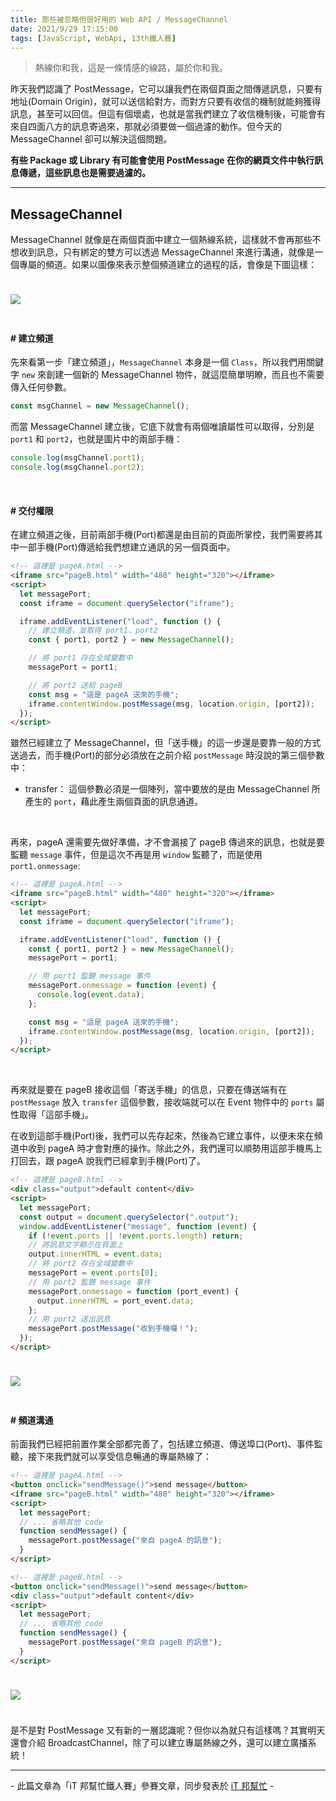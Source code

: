 ```yaml
---
title: 那些被忽略但很好用的 Web API / MessageChannel
date: 2021/9/29 17:15:00
tags: [JavaScript, WebApi, 13th鐵人賽]
---
```


> 熱線你和我，這是一條情感的線路，屬於你和我。

昨天我們認識了 PostMessage，它可以讓我們在兩個頁面之間傳遞訊息，只要有地址(Domain Origin)，就可以送信給對方，而對方只要有收信的機制就能夠獲得訊息，甚至可以回信。但這有個壞處，也就是當我們建立了收信機制後，可能會有來自四面八方的訊息寄過來，那就必須要做一個過濾的動作。但今天的 MessageChannel 卻可以解決這個問題。

**有些 Package 或 Library 有可能會使用 PostMessage 在你的網頁文件中執行訊息傳遞，這些訊息也是需要過濾的。**

---

## MessageChannel

MessageChannel 就像是在兩個頁面中建立一個熱線系統，這樣就不會再那些不想收到訊息，只有綁定的雙方可以透過 MessageChannel 來進行溝通，就像是一個專屬的頻道。如果以圖像來表示整個頻道建立的過程的話，會像是下圖這樣：

<img src="/img/content/webApi-16/channel.png" style="margin: 24px auto;" />

<br/>

#### # 建立頻道

先來看第一步「建立頻道」，`MessageChannel` 本身是一個 `Class`，所以我們用關鍵字 `new` 來創建一個新的 MessageChannel 物件，就這麼簡單明瞭，而且也不需要傳入任何參數。

```javascript
const msgChannel = new MessageChannel();
```

而當 MessageChannel 建立後，它底下就會有兩個唯讀屬性可以取得，分別是 `port1` 和 `port2`，也就是圖片中的兩部手機：

```javascript
console.log(msgChannel.port1);
console.log(msgChannel.port2);
```

<br/>

#### # 交付權限

在建立頻道之後，目前兩部手機(Port)都還是由目前的頁面所掌控，我們需要將其中一部手機(Port)傳遞給我們想建立通訊的另一個頁面中。

```html
<!-- 這裡是 pageA.html -->
<iframe src="pageB.html" width="480" height="320"></iframe>
<script>
  let messagePort;
  const iframe = document.querySelector("iframe");

  iframe.addEventListener("load", function () {
    // 建立頻道，並取得 port1、port2
    const { port1, port2 } = new MessageChannel();

    // 將 port1 存在全域變數中
    messagePort = port1;

    // 將 port2 送給 pageB
    const msg = "這是 pageA 送來的手機";
    iframe.contentWindow.postMessage(msg, location.origin, [port2]);
  });
</script>
```

雖然已經建立了 MessageChannel，但「送手機」的這一步還是要靠一般的方式送過去，而手機(Port)的部分必須放在之前介紹 `postMessage` 時沒說的第三個參數中：

- transfer： 這個參數必須是一個陣列，當中要放的是由 MessageChannel 所產生的 `port`，藉此產生兩個頁面的訊息通道。

<br/>

再來，pageA 還需要先做好準備，才不會漏接了 pageB 傳過來的訊息，也就是要監聽 `message` 事件，但是這次不再是用 `window` 監聽了，而是使用 `port1.onmessage`:

```html
<!-- 這裡是 pageA.html -->
<iframe src="pageB.html" width="480" height="320"></iframe>
<script>
  let messagePort;
  const iframe = document.querySelector("iframe");

  iframe.addEventListener("load", function () {
    const { port1, port2 } = new MessageChannel();
    messagePort = port1;

    // 用 port1 監聽 message 事件
    messagePort.onmessage = function (event) {
      console.log(event.data);
    };

    const msg = "這是 pageA 送來的手機";
    iframe.contentWindow.postMessage(msg, location.origin, [port2]);
  });
</script>
```

<br/>

再來就是要在 pageB 接收這個「寄送手機」的信息，只要在傳送端有在 `postMessage` 放入 `transfer` 這個參數，接收端就可以在 Event 物件中的 `ports` 屬性取得「這部手機」。

在收到這部手機(Port)後，我們可以先存起來，然後為它建立事件，以便未來在頻道中收到 pageA 時才會對應的操作。除此之外，我們還可以順勢用這部手機馬上打回去，跟 pageA 說我們已經拿到手機(Port)了。

```html
<!-- 這裡是 pageB.html -->
<div class="output">default content</div>
<script>
  let messagePort;
  const output = document.querySelector(".output");
  window.addEventListener("message", function (event) {
    if (!event.ports || !event.ports.length) return;
    // 將訊息文字顯示在頁面上
    output.innerHTML = event.data;
    // 將 port2 存在全域變數中
    messagePort = event.ports[0];
    // 用 port2 監聽 message 事件
    messagePort.onmessage = function (port_event) {
      output.innerHTML = port_event.data;
    };
    // 用 port2 送出訊息
    messagePort.postMessage("收到手機囉！");
  });
</script>
```

<img src="/img/content/webApi-16/post.gif" style="margin: 24px auto;" />

<br/>

#### # 頻道溝通

前面我們已經把前置作業全部都完善了，包括建立頻道、傳送埠口(Port)、事件監聽，接下來我們就可以享受信息暢通的專屬熱線了：

```html
<!-- 這裡是 pageA.html -->
<button onclick="sendMessage()">send message</button>
<iframe src="pageB.html" width="480" height="320"></iframe>
<script>
  let messagePort;
  // ... 省略其他 code
  function sendMessage() {
    messagePort.postMessage("來自 pageA 的訊息");
  }
</script>
```

```html
<!-- 這裡是 pageB.html -->
<button onclick="sendMessage()">send message</button>
<div class="output">default content</div>
<script>
  let messagePort;
  // ... 省略其他 code
  function sendMessage() {
    messagePort.postMessage("來自 pageB 的訊息");
  }
</script>
```

<img src="/img/content/webApi-16/post2.gif" style="margin: 24px auto;" />

<br/>

是不是對 PostMessage 又有新的一層認識呢？但你以為就只有這樣嗎？其實明天還會介紹 BroadcastChannel，除了可以建立專屬熱線之外，還可以建立廣播系統！

---

\- 此篇文章為「iT 邦幫忙鐵人賽」參賽文章，同步發表於 [iT 邦幫忙](https://ithelp.ithome.com.tw/articles/10276002) -
